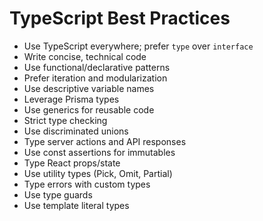 # TypeScript Best Practices

- Use TypeScript everywhere; prefer `type` over `interface`
- Write concise, technical code
- Use functional/declarative patterns
- Prefer iteration and modularization
- Use descriptive variable names
- Leverage Prisma types
- Use generics for reusable code
- Strict type checking
- Use discriminated unions
- Type server actions and API responses
- Use const assertions for immutables
- Type React props/state
- Use utility types (Pick, Omit, Partial)
- Type errors with custom types
- Use type guards
- Use template literal types
